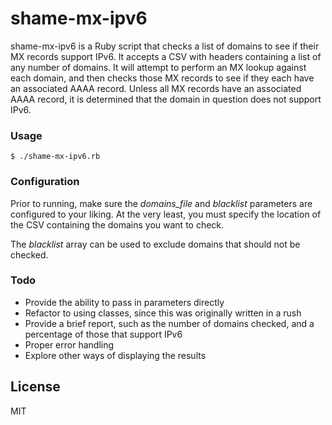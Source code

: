 # shame-mx-ipv6

shame-mx-ipv6 is a Ruby script that checks a list of domains to see if their MX records support IPv6. It accepts a CSV with headers containing a list of any number of domains. It will attempt to perform an MX lookup against each domain, and then checks those MX records to see if they each have an associated AAAA record. Unless all MX records have an associated AAAA record, it is determined that the domain in question does not support IPv6.

### Usage
```$ ./shame-mx-ipv6.rb```

### Configuration
Prior to running, make sure the *domains_file* and *blacklist* parameters are configured to your liking. At the very least, you must specify the location of the CSV containing the domains you want to check.

The *blacklist* array can be used to exclude domains that should not be checked.

### Todo
* Provide the ability to pass in parameters directly
* Refactor to using classes, since this was originally written in a rush
* Provide a brief report, such as the number of domains checked, and a percentage of those that support IPv6
* Proper error handling
* Explore other ways of displaying the results

License
---
MIT
